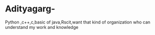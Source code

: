 # Adityagarg-
Python ,c++,c,basic of java,Rscit,want that kind of organization who can understand my work and knowledge
